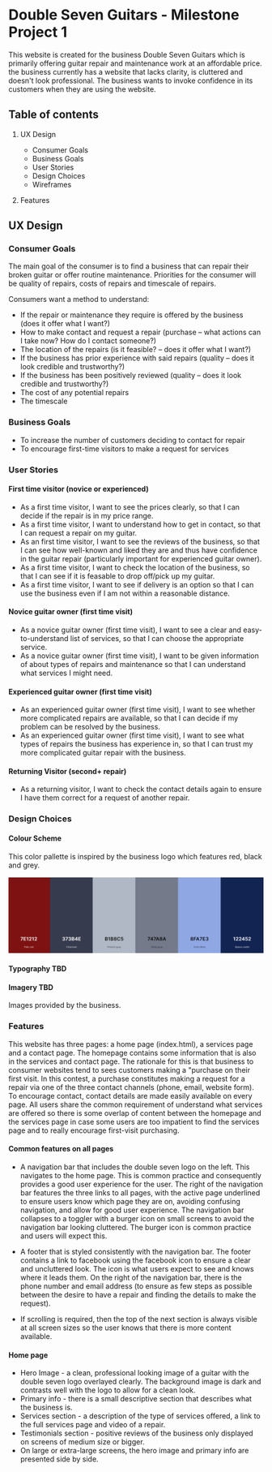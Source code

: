 # Double Seven Guitars - Milestone Project 1

This website is created for the business Double Seven Guitars which is primarily offering guitar repair and maintenance work at an affordable price. the business currently has a website that lacks clarity, is cluttered and doesn't look professional. The business wants to invoke confidence in its customers when they are using the website. 

## Table of contents

1. UX Design
   - Consumer Goals
   - Business Goals 
   - User Stories 
   - Design Choices
   - Wireframes 

2. Features



## UX Design

### Consumer Goals 
The main goal of the consumer is to find a business that can repair their broken guitar or offer routine maintenance. Priorities for the consumer will be quality of repairs, costs of repairs and timescale of repairs.

Consumers want a method to understand: 

- If the repair or maintenance they require is offered by the business (does it offer what I want?)
- How to make contact and request a repair (purchase – what actions can I take now? How do I contact someone?) 
- The location of the repairs (is it feasible? – does it offer what I want?)
- If the business has prior experience with said repairs (quality – does it look credible and trustworthy?)
- If the business has been positively reviewed (quality – does it look credible and trustworthy?)
- The cost of any potential repairs 
- The timescale

### Business Goals

- To increase the number of customers deciding to contact for repair 
- To encourage first-time visitors to make a request for services

### User Stories

#### First time visitor (novice or experienced)
- As a first time visitor, I want to see the prices clearly, so that I can decide if the repair is in my price range.
- As a first time visitor, I want to understand how to get in contact, so that I can request a repair on my guitar.
- As an first time visitor, I want to see the reviews of the business, so that I can see how well-known and liked they are and thus have confidence in the guitar repair (particularly important for experienced guitar owner). 
- As a first time visitor, I want to check the location of the business, so that I can see if it is feasable to drop off/pick up my guitar.
- As a first time visitor, I want to see if delivery is an option so that I can use the business even if I am not within a reasonable distance.


#### Novice guitar owner (first time visit)
- As a novice guitar owner (first time visit), I want to see a clear and easy-to-understand list of services, so that I can choose the appropriate service.
- As a novice guitar owner (first time visit), I want to be given information of about types of repairs and maintenance so that I can understand what services I might need.


#### Experienced guitar owner (first time visit)

- As an experienced guitar owner (first time visit), I want to see whether more complicated repairs are available, so that I can decide if my problem can be resolved by the business. 
- As an experienced guitar owner (first time visit), I want to see what types of repairs the business has experience in, so that I can trust my more complicated guitar repair with the business.


#### Returning Visitor (second+ repair)
- As a returning visitor, I want to check the contact details again to ensure I have them correct for a request of another repair. 

### Design Choices 

#### Colour Scheme

This color pallette is inspired by the business logo which features red, black and grey.

![Colour Palette for the website- red and black inspired](/assets/images/Colour%20Pallette.png)

#### Typography TBD

#### Imagery TBD

Images provided by the business. 

### Features

This website has three pages: a home page (index.html), a services page and a contact page. The homepage contains some information that is also in the services and contact page. The rationale for this is that business to consumer websites tend to sees customers making a "purchase on their first visit. In this contest, a purchase constitutes making a request for a repair via one of the three contact channels (phone, email, website form). To encourage contact, contact details are made easily available on every page. All users share the common requirement of understand what services are offered so there is some overlap of content between the homepage and the services page in case some users are too impatient to find the services page and to really encourage first-visit purchasing. 

#### Common features on all pages

- A navigation bar that includes the double seven logo on the left. This navigates to the home page. This is common practice and consequently provides a good user experience for the user. The right of the navigation bar features the three links to all pages, with the active page underlined to ensure users know which page they are on, avoiding confusing navigation, and allow for good user experience. The navigation bar collapses to a toggler with a burger icon on small screens to avoid the navigation bar looking cluttered. The burger icon is common practice and users will expect this. 

- A footer that is styled consistently with the navigation bar. The footer contains a link to facebook using the facebook icon to ensure a clear and uncluttered look. The icon is what users expect to see and knows where it leads them. On the right of the navigation bar, there is the phone number and email address (to ensure as few steps as possible between the desire to have a repair and finding the details to make the request).

- If scrolling is required, then the top of the next section is always visible at all screen sizes so the user knows that there is more content available.

#### Home page
- Hero Image - a clean, professional looking image of a guitar with the double seven logo overlayed clearly. The background image is dark and contrasts well with the logo to allow for a clean look. 
- Primary info - there is a small descriptive section that describes what the business is. 
- Services section - a description of the type of services offered, a link to the full services page and video of a repair. 
- Testimonials section - positive reviews of the business only displayed on screens of medium size or bigger. 
- On large or extra-large screens, the hero image and primary info are presented side by side.

